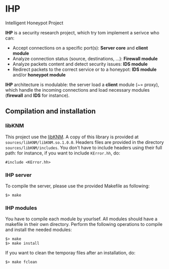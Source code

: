 IHP
===
Intelligent Honeypot Project

**IHP** is a security research project, which try tom implement a serivce who can:
- Accept connections on a specific port(s): **Server core** and **client module**
- Analyze connection status (source, destinations, ...): **Firewall module**
- Analyze packets content and detect security issues: **IDS module**
- Redirect packets to the correct service or to a honeypot: **IDS module** and/or **honeypot module**

**IHP** architecture is modulable: the server load a **client** module (~= proxy), which handle the incoming connections and load necessary modules (**firewall** and **IDS** for instance).

## Compilation and installation ##

### libKNM ###
This project use the [libKNM](https://github.com/jpclipffel/libKNM).
A copy of this library is provided at `sources/libKNM/libKNM.so.1.0.0`. 
Headers files are provided in the directory `sources/libKNM/includes`.
You don't have to include headers using their full path: for instance, if you
want to include `KError.hh`, do:

    #include <KError.hh>


### IHP server ###
To compile the server, please use the provided Makefile as following:

    $> make


### IHP modules ###
You have to compile each module by yourlsef. All modules should have
a makefile in their own directory. Perform the following operations to
compile and install the needed modules:

    $> make
    $> make install

If you want to clean the temporay files after an installation, do:

    $> make fclean
